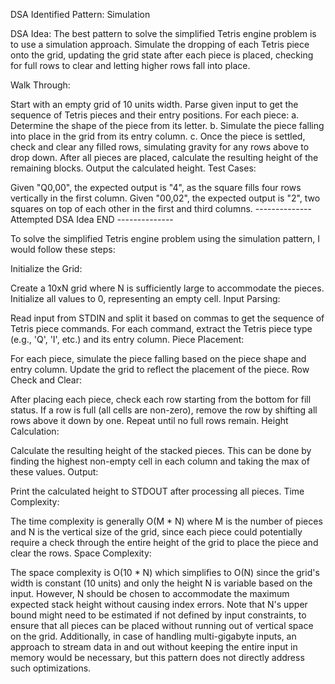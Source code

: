 DSA Identified Pattern: Simulation

DSA Idea: The best pattern to solve the simplified Tetris engine problem is to use a simulation approach. Simulate the dropping of each Tetris piece onto the grid, updating the grid state after each piece is placed, checking for full rows to clear and letting higher rows fall into place.

Walk Through:

Start with an empty grid of 10 units width.
Parse given input to get the sequence of Tetris pieces and their entry positions.
For each piece: a. Determine the shape of the piece from its letter. b. Simulate the piece falling into place in the grid from its entry column. c. Once the piece is settled, check and clear any filled rows, simulating gravity for any rows above to drop down.
After all pieces are placed, calculate the resulting height of the remaining blocks.
Output the calculated height.
Test Cases:

Given "Q0,00", the expected output is "4", as the square fills four rows vertically in the first column.
Given "00,02", the expected output is "2", two squares on top of each other in the first and third columns.
-------------- Attempted DSA Idea END --------------

To solve the simplified Tetris engine problem using the simulation pattern, I would follow these steps:

Initialize the Grid:

Create a 10xN grid where N is sufficiently large to accommodate the pieces. Initialize all values to 0, representing an empty cell.
Input Parsing:

Read input from STDIN and split it based on commas to get the sequence of Tetris piece commands.
For each command, extract the Tetris piece type (e.g., 'Q', 'I', etc.) and its entry column.
Piece Placement:

For each piece, simulate the piece falling based on the piece shape and entry column.
Update the grid to reflect the placement of the piece.
Row Check and Clear:

After placing each piece, check each row starting from the bottom for fill status.
If a row is full (all cells are non-zero), remove the row by shifting all rows above it down by one. Repeat until no full rows remain.
Height Calculation:

Calculate the resulting height of the stacked pieces. This can be done by finding the highest non-empty cell in each column and taking the max of these values.
Output:

Print the calculated height to STDOUT after processing all pieces.
Time Complexity:

The time complexity is generally O(M * N) where M is the number of pieces and N is the vertical size of the grid, since each piece could potentially require a check through the entire height of the grid to place the piece and clear the rows.
Space Complexity:

The space complexity is O(10 * N) which simplifies to O(N) since the grid's width is constant (10 units) and only the height N is variable based on the input. However, N should be chosen to accommodate the maximum expected stack height without causing index errors.
Note that N's upper bound might need to be estimated if not defined by input constraints, to ensure that all pieces can be placed without running out of vertical space on the grid. Additionally, in case of handling multi-gigabyte inputs, an approach to stream data in and out without keeping the entire input in memory would be necessary, but this pattern does not directly address such optimizations.


